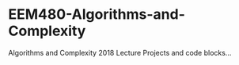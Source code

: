 # EEM480-Algorithms-and-Complexity
Algorithms and Complexity 2018 Lecture Projects and code blocks...
